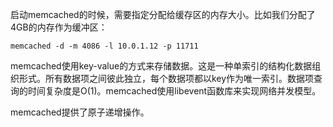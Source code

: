 启动memcached的时候，需要指定分配给缓存区的内存大小。比如我们分配了4GB的内存作为缓冲区：
```
memcached -d -m 4086 -l 10.0.1.12 -p 11711
```
memcached使用key-value的方式来存储数据。这是一种单索引的结构化数据组织形式。所有数据项之间彼此独立，每个数据项都以key作为唯一索引。数据项查询的时间复杂度是O(1)。memcached使用libevent函数库来实现网络并发模型。

memcached提供了原子递增操作。